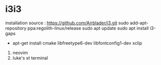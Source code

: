 # i3i3


installation
source : https://github.com/Airblader/i3.git
sudo add-apt-repository ppa:regolith-linux/release
sudo apt update
sudo apt install i3-gaps

* apt-get install cmake libfreetype6-dev libfontconfig1-dev xclip

1. neovim
2. luke's st terminal
